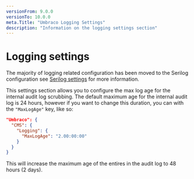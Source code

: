 ```yaml
---
versionFrom: 9.0.0
versionTo: 10.0.0
meta.Title: "Umbraco Logging Settings"
description: "Information on the logging settings section"
---
```


# Logging settings

The majority of logging related configuration has been moved to the Serilog configuration see [Serilog settings](../Serilog/) for more information.

This settings section allows you to configure the max log age for the internal audit log scrubbing. The default maximum age for the internal audit log is 24 hours, however if you want to change this duration, you can with the `"MaxLogAge"` key, like so:


```json
"Umbraco": {
  "CMS": {
    "Logging": {
      "MaxLogAge": "2.00:00:00"
    }
  }
}
```

This will increase the maximum age of the entires in the audit log to 48 hours (2 days).

